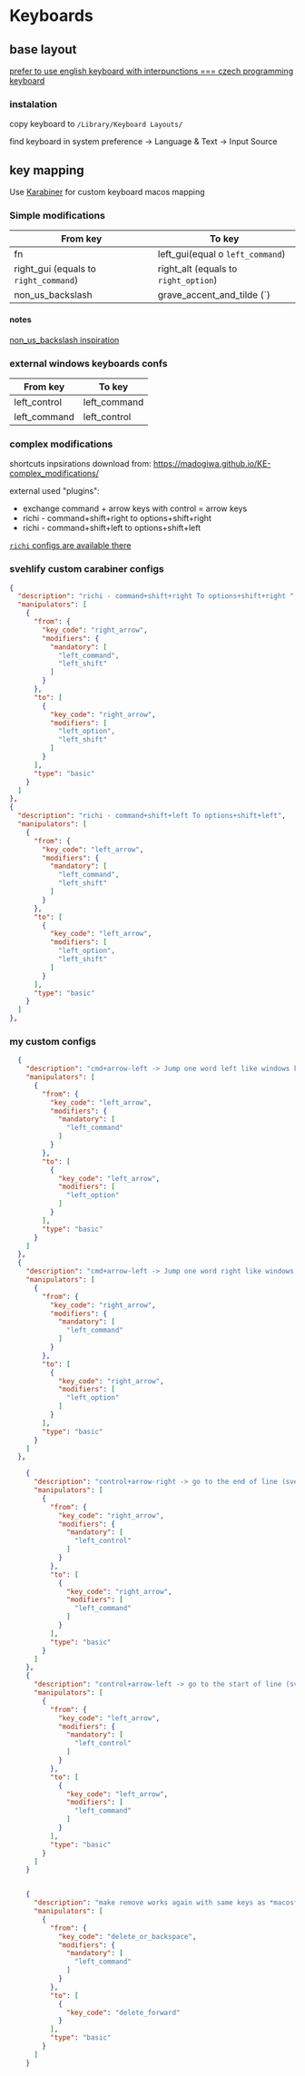 # Keyboards

## base layout 
[prefer to use english keyboard with interpunctions === czech programming keyboard](http://blog.destil.cz/2012/10/ceska-programatorska-klavesnice-pro-mac.html)

### instalation

copy keyboard to `/Library/Keyboard Layouts/` 

find keyboard in system preference -> Language & Text -> Input Source


## key mapping
Use [Karabiner](https://github.com/pqrs-org/Karabiner-Elements) for custom keyboard macos mapping

### Simple modifications

| From key                               | To key                                |
| -------------------------------------- | ------------------------------------- |
| fn                                     | left_gui(equal o `left_command`)      |
| right_gui (equals to `right_command`)  | right_alt (equals to `right_option`)  |
| non_us_backslash                       | grave_accent_and_tilde (`)            |


#### notes
[non_us_backslash inspiration](https://github.com/pqrs-org/Karabiner-Elements/issues/1028)

### external windows keyboards confs

| From key                               | To key                                |
| -------------------------------------- | ------------------------------------- |
| left_control                           | left_command                          |
| left_command                           | left_control                          |


### complex modifications

shortcuts inpsirations download from: https://madogiwa.github.io/KE-complex_modifications/

external used "plugins":
- exchange command + arrow keys with control = arrow keys
- richi - command+shift+right to options+shift+right
- richi - command+shift+left to options+shift+left


[`richi` configs are available there](https://pqrs.org/osx/karabiner/complex_modifications/#Richi_Select_Word_PC)


### svehlify custom carabiner configs

```json
{
  "description": "richi - command+shift+right To options+shift+right ",
  "manipulators": [
    {
      "from": {
        "key_code": "right_arrow",
        "modifiers": {
          "mandatory": [
            "left_command",
            "left_shift"
          ]
        }
      },
      "to": [
        {
          "key_code": "right_arrow",
          "modifiers": [
            "left_option",
            "left_shift"
          ]
        }
      ],
      "type": "basic"
    }
  ]
},
{
  "description": "richi - command+shift+left To options+shift+left",
  "manipulators": [
    {
      "from": {
        "key_code": "left_arrow",
        "modifiers": {
          "mandatory": [
            "left_command",
            "left_shift"
          ]
        }
      },
      "to": [
        {
          "key_code": "left_arrow",
          "modifiers": [
            "left_option",
            "left_shift"
          ]
        }
      ],
      "type": "basic"
    }
  ]
},
```

### my custom configs
```json
  {
    "description": "cmd+arrow-left -> Jump one word left like windows keyboard (svehlify custom)",
    "manipulators": [
      {
        "from": {
          "key_code": "left_arrow",
          "modifiers": {
            "mandatory": [
              "left_command"
            ] 
          }
        },
        "to": [
          {
            "key_code": "left_arrow",
            "modifiers": [
              "left_option"
            ]
          }
        ],
        "type": "basic"
      }
    ]
  },
  {
    "description": "cmd+arrow-left -> Jump one word right like windows keyboard (svehlify custom)",
    "manipulators": [
      {
        "from": {
          "key_code": "right_arrow",
          "modifiers": {
            "mandatory": [
              "left_command"
            ]
          }
        },
        "to": [
          {
            "key_code": "right_arrow",
            "modifiers": [
              "left_option"
            ]
          }
        ],
        "type": "basic"
      }
    ]
  },

    {
      "description": "control+arrow-right -> go to the end of line (svehlify custom)",
      "manipulators": [
        {
          "from": {
            "key_code": "right_arrow",
            "modifiers": {
              "mandatory": [
                "left_control"
              ]
            }
          },
          "to": [
            {
              "key_code": "right_arrow",
              "modifiers": [
                "left_command"
              ]
            }
          ],
          "type": "basic"
        }
      ]
    },
    {
      "description": "control+arrow-left -> go to the start of line (svehlify custom)",
      "manipulators": [
        {
          "from": {
            "key_code": "left_arrow",
            "modifiers": {
              "mandatory": [
                "left_control"
              ]
            }
          },
          "to": [
            {
              "key_code": "left_arrow",
              "modifiers": [
                "left_command"
              ]
            }
          ],
          "type": "basic"
        }
      ]
    }


    {
      "description": "make remove works again with same keys as *macos* default (custom svehlify)",
      "manipulators": [
        {
          "from": {
            "key_code": "delete_or_backspace",
            "modifiers": {
              "mandatory": [
                "left_command"
              ]
            }
          },
          "to": [
            {
              "key_code": "delete_forward"
            }
          ],
          "type": "basic"
        }
      ]
    }
```